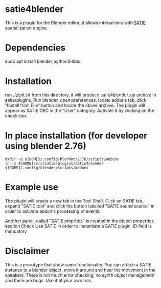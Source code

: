 # satie4blender

This is a plugin for the Blender editor, it allows interactions with [SATIE](https://gitlab.com/sat-metalab/SATIE) spatialization engine. 

# Dependencies

sudo apt install blender python3-liblo 


# Installation

run ./zipit.sh from this directory, it will produce satie4blender.zip archive in satie/plugins. 
Run blender, open preferences, locate addons tab, click "Install from File" button and locate the above archive. The plugin will appear as SATIE OSC in the "User" category. Activate it by clicking on the check-box.

# In place installation (for developer using blender 2.76)

```
mkdir -p ${HOME}/.config/blender/2.76/scripts/addons
ln -s ${HOME}/src/satie/plugins/satie4blender ${HOME}/.config/blender/scripts/addons
```

# Example use

The plugin will create a new tab in the Tool Shelf. Click on SATIE tab, expand "SATIE tool" and click the button labelled "SATIE sound source" in order to activate addon's processing of events.

Another panel, called "SATIE proprties" is created in the object properties section 
Check Use SATIE in order to instantiate a SATIE plugin. 
ID field is mandatory 

# Disclaimer

This is a prorotype that show some functionality. You can attach a SATIE instance to a blender object, move it around and hear the movement in the speakers. There is not much error checking, no synth object management and there are bugs. Use it at your own risk.
